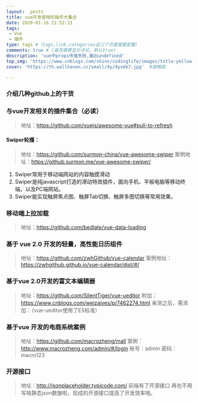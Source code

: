 ```yaml
---
layout: _posts
title: vue开发使用的插件大集合
date: 2020-01-16 21:52:21
tags: 
 - Vue
 - 插件
type: tags #（tags,link,categories这三个页面需要配置）
comments: true # (是否需要显示评论，默认true)
description: 'vue中props传值失败,输出undefined'
top_img: 'https://www.cnblogs.com/skins/codinglife/images/title-yellow.png' #设置顶部图
cover: 'https://th.wallhaven.cc/small/4y/4yv6k7.jpg'  #缩略图

---
```


### 介绍几种github上的干货
### 与vue开发相关的插件集合（必读）
> 地址：https://github.com/vuejs/awesome-vue#pull-to-refresh

#### Swiper轮播：

> 地址：https://github.com/surmon-china/vue-awesome-swiper
案例地址：https://github.surmon.me/vue-awesome-swiper/
1. Swiper常用于移动端网站的内容触摸滑动
2. Swiper是纯javascript打造的滑动特效插件，面向手机、平板电脑等移动终端，以及PC端网站。
3. Swiper能实现触屏焦点图、触屏Tab切换、触屏多图切换等常用效果。

### 移动端上拉加载
> 地址：https://github.com/bedlate/vue-data-loading

### 基于 vue 2.0 开发的轻量，高性能日历组件 
> 地址：https://github.com/zwhGithub/vue-calendar
案例地址：https://zwhgithub.github.io/vue-calendar/dist/#/

 ### 基于vue 2.0开发的富文本编辑器
 > 地址：https://github.com/SilentTiger/vue-ueditor
 附加：https://www.cnblogs.com/weizaiyes/p/7462274.html
 亲测之后，需添加：（vue-ueditor使用了ES标准）

 ### 基于vue 开发的电商系统案例
 > 地址：https://github.com/macrozheng/mall
 案例：http://www.macrozheng.com/admin/#/login
 账号：admin
 密码：macro123

 ### 开源接口
 > 地址：http://jsonplaceholder.typicode.com/
 前端有了开源接口 再也不用写啥静态json数据啦，现成的开源接口提高了开发效率哦。